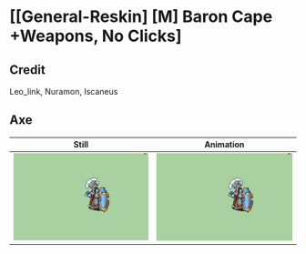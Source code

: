 # [\[General-Reskin\] \[M\] Baron Cape +Weapons, No Clicks]

## Credit

Leo_link, Nuramon, Iscaneus

## Axe

| Still | Animation |
| :---: | :-------: |
| ![Axe still](./Axe_000.png) | ![Axe animation](./Axe.gif) |
